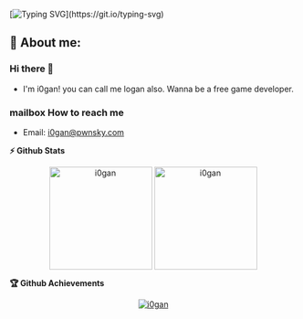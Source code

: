 
[![Typing SVG](https://readme-typing-svg.herokuapp.com?color=%2336BCF7&center=true&vCenter=true&width=600&lines=Hi+there+👋,+I+am+I0gan;+Welcome+to+My+Profile!)](https://git.io/typing-svg)

## 🧑 About me:
### Hi there 👋
- I'm i0gan! you can call me logan also. Wanna be a free game developer.
### mailbox How to reach me
- Email: i0gan@pwnsky.com
<!--
  <summary><b>🔎 Github Profile Details</b></summary>
<p align="center"><img height="180em" src="https://github-profile-summary-cards.vercel.app/api/cards/profile-details?username=i0gan&theme=github_dark" alt="i0gan" align = "center"/></p>
-->

 <summary><b>⚡ Github Stats</b></summary>
<p align="center"><img height="180em" src="https://github-readme-stats.vercel.app/api?username=i0gan&hide_border=true&count_private=true&show_icons=true&theme=radical" alt="i0gan" align = "center"/>
<img height="180em" src="https://github-readme-stats.vercel.app/api/top-langs?username=i0gan&show_icons=true&locale=en&layout=compact&hide_border=true&theme=radical" alt="i0gan" align = "center"/></p>

<!--
<summary><b>📊 Github Contribution Graph</b></summary>
<p align="center"<a href="#"><img alt="Ashish Kumar Activity Graph" src="https://activity-graph.herokuapp.com/graph?username=i0gan&bg_color=0D1117&color=e05397&line=e05397&point=FFFFFF&hide_border=true&" /></a></p>
-->

<!-- </details>
<details>    -->

 <summary><b>🏆 Github Achievements</b></summary>
<p align="center"> <a href="https://github.com/i0gan"><img src="https://github-profile-trophy.vercel.app/?username=i0gan&margin-w=5&theme=radical" alt="i0gan" /></a> </p>
<br>
